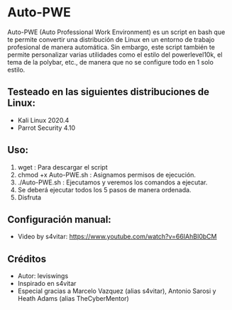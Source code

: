 # Auto-PWE
Auto-PWE (Auto Professional Work Environment) es un script en bash que te permite convertir una distribución de Linux en un entorno de trabajo profesional de manera automática. Sin embargo, este script también te permite personalizar varias utilidades como el estilo del powerlevel10k, el tema de la polybar, etc., de manera que no se configure todo en 1 solo estilo.
## Testeado en las siguientes distribuciones de Linux:
- Kali Linux 2020.4
- Parrot Security 4.10
## Uso:
1) wget : Para descargar el script
2) chmod +x Auto-PWE.sh : Asignamos permisos de ejecución.
3) ./Auto-PWE.sh : Ejecutamos y veremos los comandos a ejecutar.
4) Se deberá ejecutar todos los 5 pasos de manera ordenada.
5) Disfruta
## Configuración manual:
- Video by s4vitar: https://www.youtube.com/watch?v=66IAhBI0bCM
## Créditos
- Autor: leviswings
- Inspirado en s4vitar
- Especial gracias a Marcelo Vazquez (alias s4vitar), Antonio Sarosi y Heath Adams (alias TheCyberMentor)
